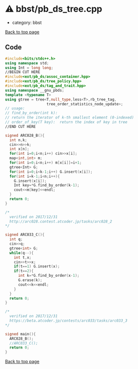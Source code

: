 <!-- mathjax config similar to math.stackexchange -->
<script type="text/javascript" async
  src="https://cdnjs.cloudflare.com/ajax/libs/mathjax/2.7.5/MathJax.js?config=TeX-MML-AM_CHTML">
</script>
<script type="text/x-mathjax-config">
  MathJax.Hub.Config({
    TeX: { equationNumbers: { autoNumber: "AMS" }},
    tex2jax: {
      inlineMath: [ ['$','$'] ],
      processEscapes: true
    },
    "HTML-CSS": { matchFontHeight: false },
    displayAlign: "left",
    displayIndent: "2em"
  });
</script>

<script type="text/javascript" src="https://cdnjs.cloudflare.com/ajax/libs/jquery/3.4.1/jquery.min.js"></script>
<script src="https://cdn.jsdelivr.net/npm/jquery-balloon-js@1.1.2/jquery.balloon.min.js" integrity="sha256-ZEYs9VrgAeNuPvs15E39OsyOJaIkXEEt10fzxJ20+2I=" crossorigin="anonymous"></script>
<script type="text/javascript" src="../../assets/js/copy-button.js"></script>
<link rel="stylesheet" href="../../assets/css/copy-button.css" />


# :warning: bbst/pb_ds_tree.cpp
* category: bbst


[Back to top page](../../index.html)



## Code
```cpp
#include<bits/stdc++.h>
using namespace std;
using Int = long long;
//BEGIN CUT HERE
#include<ext/pb_ds/assoc_container.hpp>
#include<ext/pb_ds/tree_policy.hpp>
#include<ext/pb_ds/tag_and_trait.hpp>
using namespace __gnu_pbds;
template <typename T>
using gtree = tree<T,null_type,less<T>,rb_tree_tag,
                   tree_order_statistics_node_update>;
// usage:
// find_by_order(int k):
// return the iterator of k-th smallest element (0-indexed)
// order_of_key(T key):  return the index of key in tree
//END CUT HERE

signed ARC028_B(){
  int n,k;
  cin>>n>>k;
  int x[n];
  for(int i=0;i<n;i++) cin>>x[i];
  map<int,int> m;
  for(int i=0;i<n;i++) m[x[i]]=i+1;
  gtree<Int> G;
  for(int i=0;i<k-1;i++) G.insert(x[i]);
  for(int i=k-1;i<n;i++){
    G.insert(x[i]);
    Int key=*G.find_by_order(k-1);
    cout<<m[key]<<endl;
  }
  return 0;
}

/*
  verified on 2017/12/31
  http://arc028.contest.atcoder.jp/tasks/arc028_2
*/

signed ARC033_C(){
  int q;
  cin>>q;
  gtree<int> G;
  while(q--){
    int t,x;
    cin>>t>>x;
    if(t==1) G.insert(x);
    if(t==2){
      int k=*G.find_by_order(x-1);
      G.erase(k);
      cout<<k<<endl;
    }
  }
  return 0;
}

/*
  verified on 2017/12/31
  https://beta.atcoder.jp/contests/arc033/tasks/arc033_3
*/

signed main(){
  ARC028_B();
  //ARC033_C();
  return 0;
}

```

[Back to top page](../../index.html)

